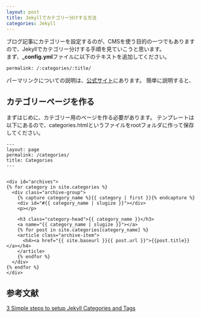 ```yaml
---
layout: post
title: Jekyllでカテゴリー分けする方法
categories: Jekyll
---
```

ブログ記事にカテゴリーを設定するのが、CMSを使う目的の一つでもありますので、Jekyllでカテゴリー分けする手順を見ていこうと思います。  
まず、**_config.yml**ファイルに以下のテキストを追加してください。

```
permalink: /:categories/:title/
```
パーマリンクについての説明は、<a href="http://jekyllrb-ja.github.io/docs/permalinks/">公式サイト</a>にあります。
簡単に説明すると、

## カテゴリーページを作る
まずはじめに、カテゴリー用のページを作る必要があります。
テンプレートは以下にあるので、categories.htmlというファイルをrootフォルダに作って保存してください。
```
---
layout: page
permalink: /categories/
title: Categories
---


<div id="archives">
{% for category in site.categories %}
  <div class="archive-group">
    {% capture category_name %}{{ category | first }}{% endcapture %}
    <div id="#{{ category_name | slugize }}"></div>
    <p></p>

    <h3 class="category-head">{{ category_name }}</h3>
    <a name="{{ category_name | slugize }}"></a>
    {% for post in site.categories[category_name] %}
    <article class="archive-item">
      <h4><a href="{{ site.baseurl }}{{ post.url }}">{{post.title}}</a></h4>
    </article>
    {% endfor %}
  </div>
{% endfor %}
</div>
```
## 参考文献 
<a href="https://blog.webjeda.com/jekyll-categories/">3 Simple steps to setup Jekyll Categories and Tags</a>
